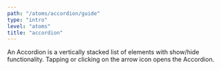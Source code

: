 ```yaml
---
path: "/atoms/accordion/guide"
type: "intro"
level: "atoms"
title: "accordion"
---
```


An Accordion is a vertically stacked list of elements with show/hide functionality. Tapping or clicking on the arrow icon opens the Accordion.